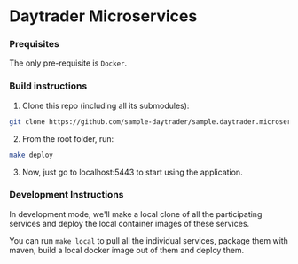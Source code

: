# Daytrader Microservices


### Prequisites

The only pre-requisite is `Docker`.


### Build instructions

1. Clone this repo (including all its submodules):
```sh
git clone https://github.com/sample-daytrader/sample.daytrader.microservices.git
```

2. From the root folder, run:
```sh
make deploy 
```

3. Now, just go to localhost:5443 to start using the application.

### Development Instructions

In development mode, we'll make a local clone of all the participating services and deploy the local container images of 
these services.

You can run `make local` to pull all the individual services, package them with maven, build a local docker image out of
them and deploy them.

